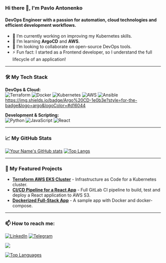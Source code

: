 ### Hi there 👋, I'm Pavlo Antonenko

#### DevOps Engineer with a passion for automation, cloud technologies and efficient development workflows.

- 🔭 I’m currently working on improving my Kubernetes skills.
- 🌱 I’m learning **ArgoCD** and **AWS**.
- 👯 I’m looking to collaborate on open-source DevOps tools.
- ⚡ Fun fact: I started as a Frontend developer, so I understand the full lifecycle of an application!

---

### 🛠️ My Tech Stack

**DevOps & Cloud:**  
![Terraform](https://img.shields.io/badge/Terraform-7B42BC?style=for-the-badge&logo=terraform&logoColor=white)
![Docker](https://img.shields.io/badge/Docker-2496ED?style=for-the-badge&logo=docker&logoColor=white)
![Kubernetes](https://img.shields.io/badge/Kubernetes-326CE5?style=for-the-badge&logo=kubernetes&logoColor=white)
![AWS](https://img.shields.io/badge/AWS-232F3E?style=for-the-badge&logo=amazonaws&logoColor=white)
![Ansible](https://img.shields.io/badge/Ansible-EE0000?style=for-the-badge&logo=ansible&logoColor=white)
https://img.shields.io/badge/Argo%20CD-1e0b3e?style=for-the-badge&logo=argo&logoColor=#d16044

**Development & Scripting:**  
![Python](https://img.shields.io/badge/Python-3776AB?style=for-the-badge&logo=python&logoColor=white)
![JavaScript](https://img.shields.io/badge/JavaScript-F7DF1E?style=for-the-badge&logo=javascript&logoColor=black)
![React](https://img.shields.io/badge/React-61DAFB?style=for-the-badge&logo=react&logoColor=black)

---

### 📈 My GitHub Stats

[![Your Name's GitHub stats](https://github-readme-stats.vercel.app/api?username=yourname&show_icons=true&theme=radical)](https://github.com/yourname)
[![Top Langs](https://github-readme-stats.vercel.app/api/top-langs/?username=yourname&layout=compact&theme=radical)](https://github.com/yourname)

---

### 🚀 My Featured Projects

- **[Terraform AWS EKS Cluster](https://github.com/yourname/terraform-aws-eks)** - Infrastructure as Code for a Kubernetes cluster.
- **[CI/CD Pipeline for a React App](https://github.com/yourname/react-app-cicd)** - Full GitLab CI pipeline to build, test and deploy a React application to AWS S3.
- **[Dockerized Full-Stack App](https://github.com/yourname/fullstack-docker-compose)** - A sample app with Docker and docker-compose.

---

### 📫 How to reach me:

[![LinkedIn](https://img.shields.io/badge/LinkedIn-0A66C2?style=for-the-badge&logo=linkedin&logoColor=white)](https://www.linkedin.com/in/yourname/)
[![Telegram](https://img.shields.io/badge/Telegram-26A5E4?style=for-the-badge&logo=telegram&logoColor=white)](https://t.me/yourname)

<a href="http://www.github.com/paul-antonenko"><img src="https://github-readme-streak-stats.herokuapp.com/?user=paul-antonenko&stroke=ffffff&background=171717&ring=ffffff&fire=ffffff&currStreakNum=ffffff&currStreakLabel=ffffff&sideNums=ffffff&sideLabels=ffffff&dates=ffffff&hide_border=true" /></a>

<a href="https://github.com/paul-antonenko" align="left"><img src="https://github-readme-stats.vercel.app/api/top-langs/?username=paul-antonenko&langs_count=10&title_color=ffffff&text_color=ffffff&icon_color=ffffff&bg_color=171717&hide_border=true&locale=en&custom_title=Top%20%Languages" alt="Top Languages" /></a>



